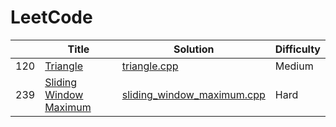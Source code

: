 LeetCode
========

| | Title | Solution | Difficulty |
|---| ----- | -------- | ---------- |
|120|[Triangle](https://leetcode.com/problems/triangle/description)|[triangle.cpp](algorithms/Triangle/triangle.cpp)|Medium|
|239|[Sliding Window Maximum](https://leetcode.com/problems/sliding-window-maximum/description/)|[sliding_window_maximum.cpp](algorithms/SlidingWindowMaximum/sliding_window_maximum.cpp)|Hard|
